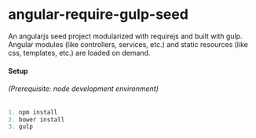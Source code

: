 # angular-require-gulp-seed
An angularjs seed project modularized with requirejs and built with gulp.  
Angular modules (like controllers, services, etc.) and static resources (like css, templates, etc.) are loaded on demand.

#### Setup
###### (Prerequisite: node development environment)
```javascript
1. npm install
2. bower install
3. gulp
```
